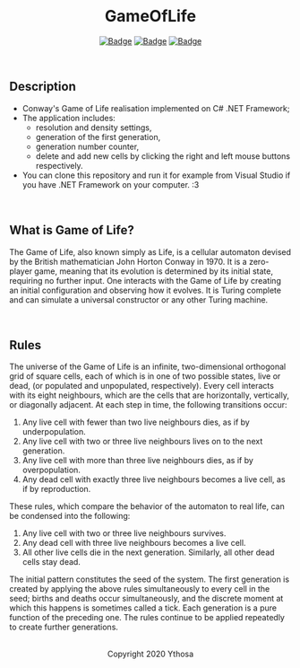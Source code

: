 <br>

<h1 align="center">GameOfLife</h1>
<div align="center">

[![Badge](https://img.shields.io/badge/Uses-CSharp-brightgreen.svg?style=for-the-badge&logo=c-sharp&logoWidth=15&logoColor=brightgreen)](https://docs.microsoft.com/ru-ru/dotnet/csharp/)
[![Badge](https://img.shields.io/badge/Open-Source-important.svg?style=for-the-badge&logo=open-source-initiative&logoWidth=15&logoColor=orange)](https://ru.wikipedia.org/wiki/Open_source)
[![Badge](https://img.shields.io/badge/Made_with-Affection-ff69b4.svg?style=for-the-badge&logo=ko-fi&logoWidth=15&logoColor=ff69b4)](https://i.pinimg.com/736x/d7/5f/e3/d75fe32e7af10c3ed0bafb98816a6ce2.jpg)
    
</div>

<br>

## Description
*	Conway's Game of Life realisation implemented on C# .NET Framework;
*	The application includes:
	*	resolution and density settings,
	*	generation of the first generation,
	* 	generation number counter,
	*	delete and add new cells by clicking the right and left mouse buttons respectively.
*	You can clone this repository and run it for example from Visual Studio if you have .NET Framework on your computer. :3

<br>

## What is Game of Life?
The Game of Life, also known simply as Life, is a cellular automaton devised by the British mathematician John Horton Conway in 1970. It is a zero-player game, meaning that its evolution is determined by its initial state, requiring no further input. One interacts with the Game of Life by creating an initial configuration and observing how it evolves. It is Turing complete and can simulate a universal constructor or any other Turing machine.

<br>

## Rules
The universe of the Game of Life is an infinite, two-dimensional orthogonal grid of square cells, each of which is in one of two possible states, live or dead, (or populated and unpopulated, respectively). Every cell interacts with its eight neighbours, which are the cells that are horizontally, vertically, or diagonally adjacent. At each step in time, the following transitions occur:

1. Any live cell with fewer than two live neighbours dies, as if by underpopulation.
2. Any live cell with two or three live neighbours lives on to the next generation.
3. Any live cell with more than three live neighbours dies, as if by overpopulation.
4. Any dead cell with exactly three live neighbours becomes a live cell, as if by reproduction.

These rules, which compare the behavior of the automaton to real life, can be condensed into the following:

1. Any live cell with two or three live neighbours survives.
2. Any dead cell with three live neighbours becomes a live cell.
3. All other live cells die in the next generation. Similarly, all other dead cells stay dead.

The initial pattern constitutes the seed of the system. The first generation is created by applying the above rules simultaneously to every cell in the seed; births and deaths occur simultaneously, and the discrete moment at which this happens is sometimes called a tick. Each generation is a pure function of the preceding one. The rules continue to be applied repeatedly to create further generations.

<br>

<div align="center">
  Copyright 2020 Ythosa
</div>
